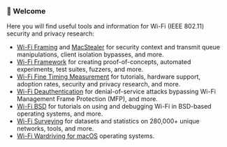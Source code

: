### 👋 Welcome

Here you will find useful tools and information for Wi-Fi (IEEE 802.11) security and privacy research:

- [Wi-Fi Framing](https://github.com/domienschepers/wifi-framing) and [MacStealer](https://github.com/vanhoefm/macstealer) for security context and transmit queue manipulations, client isolation bypasses, and more.
- [Wi-Fi Framework](https://github.com/domienschepers/wifi-framework) for creating proof-of-concepts, automated experiments, test suites, fuzzers, and more.
- [Wi-Fi Fine Timing Measurement](https://github.com/domienschepers/wifi-ftm) for tutorials, hardware support, adoption rates, security and privacy research, and more.
- [Wi-Fi Deauthentication](https://github.com/domienschepers/wifi-deauthentication) for denial-of-service attacks bypassing Wi-Fi Management Frame Protection (MFP), and more.
- [Wi-Fi BSD](https://github.com/domienschepers/wifi-bsd) for tutorials on using and debugging Wi-Fi in BSD-based operating systems, and more.
- [Wi-Fi Surveying](https://github.com/domienschepers/wifi-surveying) for datasets and statistics on 280,000+ unique networks, tools, and more.
- [Wi-Fi Wardriving for macOS](https://github.com/domienschepers/wifi-wardriving-macos) operating systems.
